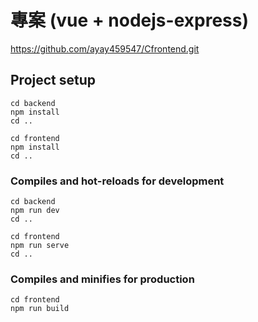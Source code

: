 # 專案 (vue + nodejs-express)
https://github.com/ayay459547/Cfrontend.git

## Project setup
```
cd backend
npm install
cd ..

cd frontend
npm install
cd ..
```

### Compiles and hot-reloads for development
```
cd backend
npm run dev
cd ..

cd frontend
npm run serve
cd ..
```

### Compiles and minifies for production
```
cd frontend
npm run build
```